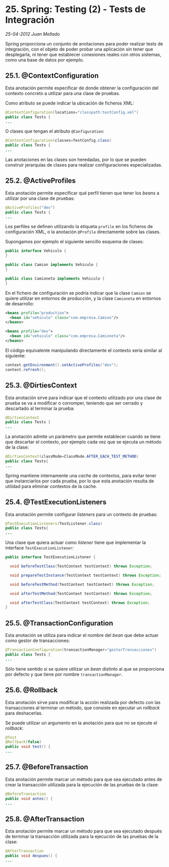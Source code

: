 # 25. Spring: Testing (2) - Tests de Integración

_25-04-2012_ _Juan Mellado_

Spring proporciona un conjunto de anotaciones para poder realizar tests de integración, con el objeto de poder probar una aplicación sin tener que desplegarla, ni tener que establecer conexiones reales con otros sistemas, como una base de datos por ejemplo.

## 25.1. @ContextConfiguration

Esta anotación permite especificar de donde obtener la configuración del contexto concreto a utilizar para una clase de pruebas.

Como atributo se puede indicar la ubicación de ficheros XML:

```java
@ContextConfiguration(locations="classpath:testConfig.xml")
public class Tests {
...
```

O clases que tengan el atributo ```@Configuration```:

```java
@ContextConfiguration(classes=TestConfig.class)
public class Tests {
...
```

Las anotaciones en las clases son heredadas, por lo que se pueden construir jerarquías de clases para realizar configuraciones especializadas.

## 25.2. @ActiveProfiles

Esta anotación permite especificar qué perfil tienen que tener los _beans_ a utilizar por una clase de pruebas:

```java
@ActiveProfiles("dev")
public class Tests {
...
```

Los perfiles se definen utilizando la etiqueta ```profile``` en los ficheros de configuración XML, o la anotación ```@Profile``` directamente sobre las clases.

Supongamos por ejemplo el siguiente sencillo esquema de clases:

```java
public interface Vehiculo {
}

public class Camion implements Vehiculo {
}

public class Camioneta implements Vehiculo {
}
```

En el fichero de configuración se podría indicar que la clase ```Camion``` se quiere utilizar en entornos de producción, y la clase ```Camioneta``` en entornos de desarrollo:

```xml
<beans profile="production">
  <bean id="vehiculo" class="com.empresa.Camion"/>
</beans>

<beans profile="dev">
  <bean id="vehiculo" class="com.empresa.Camioneta"/>
</beans>
```

El código equivalente manipulando directamente el contexto sería similar al siguiente:

```java
context.getEnvironment().setActiveProfiles("dev");
context.refresh();
```

## 25.3. @DirtiesContext

Esta anotación sirve para indicar que el contexto utilizado por una clase de prueba se va a modificar o corromper, teniendo que ser cerrado y descartado al terminar la prueba:

```java
@DirtiesContext
public class Tests {
...
```

La anotación admite un parámetro que permite establecer cuando se tiene que descartar el contexto, por ejemplo cada vez que se ejecuta un método de la clase:

```java
@DirtiesContext(classMode=ClassMode.AFTER_EACH_TEST_METHOD)
public class Tests{
...
```

Spring mantiene internamente una _cache_ de contextos, para evitar tener que instanciarlos por cada prueba, por lo que esta anotación resulta de utilidad para eliminar contextos de la cache.

## 25.4. @TestExecutionListeners

Esta anotación permite configurar _listeners_ para un contexto de pruebas:

```java
@TestExecutionListeners(TestListener.class)
public class Tests{
...
```

Una clase que quiera actuar como _listener_ tiene que implementar la interface ```TestExecutionListener```:

```java
public interface TestExecutionListener {

  void beforeTestClass(TestContext testContext) throws Exception;

  void prepareTestInstance(TestContext testContext) throws Exception;

  void beforeTestMethod(TestContext testContext) throws Exception;

  void afterTestMethod(TestContext testContext) throws Exception;

  void afterTestClass(TestContext testContext) throws Exception;
}
```

## 25.5. @TransactionConfiguration

Esta anotación se utiliza para indicar el nombre del _bean_ que debe actuar como gestor de transacciones:

```java
@TransactionConfiguration(transactionManager="gestorTransacciones")
public class Tests {
...
```

Sólo tiene sentido si se quiere utilizar un _bean_ distinto al que se proporciona por defecto y que tiene por nombre ```transactionManager```.

## 25.6. @Rollback

Esta anotación sirve para modificar la acción realizada por defecto con las transacciones al terminar un método, que consiste en ejecutar un _rollback_ para deshacerlas.

Se puede utilizar un argumento en la anotación para que no se ejecute el _rollback_:

```java
@Test
@Rollback(false)
public void test() {
...
```

## 25.7. @BeforeTransaction

Esta anotación permite marcar un método para que sea ejecutado antes de crear la transacción utilizada para la ejecución de las pruebas de la clase:

```java
@BeforeTransaction
public void antes() {
...
```

## 25.8. @AfterTransaction

Esta anotación permite marcar un método para que sea ejecutado después de terminar la transacción utilizada para la ejecución de las pruebas de la clase:

```java
@AfterTransaction
public void despues() {
...
```
